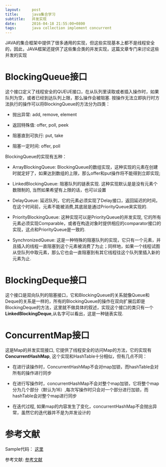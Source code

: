 ```yaml
---
layout:		post
title:		java集合学习
subtitle:	并发实现
date:		2016-04-18 21:55:00+0800
tags:		java collection implement concurrent
---
```


JAVA的集合框架中提供了很多通用的实现，但这些实现基本上都不是线程安全的，因此，JAVA框架还提供了这些集合类的并发实现，这篇文章专门来讨论这些并发的实现

# BlockingQueue接口

这个接口定义了线程安全的QUEUE接口，在从队列里读取或者插入操作时，如果队列为空，或者已经到达队列上限，那么操作会被阻塞. 按操作无法立即执行时方法执行的操作可以将BlockingQueue的方法分为四类：

* 抛出异常: add, remove, element

* 返回特殊值: offer, poll, peek

* 阻塞直到可执行: put, take

* 阻塞一定时间: offer, poll

BlockingQueue的实现有五种： 

* ArrayBlockingQueue: BlockingQueue的数组实现，这种实现的元素在创建时就定好了，如果达到数组的上限，那么offer和put操作将不能得到立即实现;

* LinkedBlockingQueue: 阻塞队列的链表实现. 这种实现默认是是没有元素个数限制的, 当然如果希望有上限的话，也可以设置

* DelayQueue: 延迟队列，它的元素必须实现了Delay接口，返回延迟的时间，在这个时间前，元素不能被消费,其底层是通过PriorityQueue来实现的.

* PriorityBlockingQueue: 这种实现可以是PriorityQueue的并发实现, 它的所有元素必须实现Comparable，或者在构造对象时提供相应的comparator接口的实现，这点和PriorityQueue是一致的. 

* SynchronizedQueue: 这是一种特殊的阻塞队列的实现，它只有一个元素，并且插入的线程一直阻塞到这个元素被消费了为止；同样地，如果一个线程试图从空队列中取元素，那么它也会一直阻塞到有其它线程往这个队列里插入新的元素为止. 

# BlockingDeque接口

这个接口是双向队列的阻塞接口，它和BlockingQueue的关系就像Queue和Deque的关系是一样的，所有的BlockingQueue的操作在双向扩展后即是BlockingDeque的方法，这里就不做具体的叙述，实现这个接口的类只有一个**LinkedBlockingDeque**,从名字可以看出，这是一种链表实现.

# ConcurrentMap接口

这是Map的并发实现接口, 它提供了线程安全的访问Map的方法，它的实现有**ConcurrentHashMap**, 这个实现和HashTable十分相似，但有几点不同：

* 在进行读操作时，ConcurrentHashMap不会对map加锁，而hashTable会对所有的操作进行同步

* 在进行写操作时，concurrentHashMap不会对整个map加锁，它将整个map分为几个部分（默认为16）,每次写操作时只会对一个部分进行加锁，而hashTable会对整个map进行同步

* 在迭代过程, 如果map的内容发生了变化，concurrentHashMap不会抛出异常，虽然它的迭代器并不是为并发设计的

# 参考文献

Sample代码： [这里](https://github.com/Essviv/collections)

参考文献: [参考文献](http://tutorials.jenkov.com/java-util-concurrent/index.html)